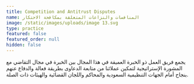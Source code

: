 ```yaml
---
title: Competition and Antitrust Disputes
name: المنافسات والنزاعات المتعلقة بمكافحة الاحتكار
image: /static/images/uploads/image 13.svg
type: practice
featured: false
featured_order: null
hidden: false
---
```

يجمع فريق العمل ذو الخبرة العميقة في هذا المجال بين الخبرة في مجال التقاضي مع المشورة الإستراتيجية لتمكين عملائنا من متابعة الدعاوى بطريقة فعالة والدفاع عنهم بنجاح أمام الجهات التنظيمية السعودية والمحاكم واللجان القضائية والهيئات ذات الصلة.

